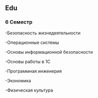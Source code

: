 ## Edu
### 6 Семестр

-Безопасность жизнедеятельности

-Операционные системы

-Основы информационной безопасности

-Основы работы в 1С

-Программная инженерия

-Экономика 

-Физическая культура
